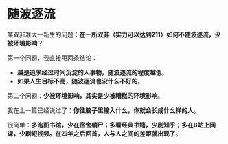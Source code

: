 # 随波逐流

某双非准大一新生的问题：**在一所双非（实力可以达到211）如何不随波逐流，少被环境影响**？

第一个问题，我直接甩两条结论：

+ **越是追求经过时间沉淀的人事物，随波逐流的程度越低**。
+ **如果人生目标不高，随波逐流也没什么不好的**。

第二个问题：**少被环境影响，其实是少被糟糕的环境影响**。

我在上一篇已经说过了：**你往脑子里输入什么，你就会长成什么样的人**。

很简单：**多泡图书馆，少在宿舍躺尸；多看经典书籍，少刷知乎；多在B站上网课，少刷短视频。在四年之后回首，人与人之间的差距就出现了**。